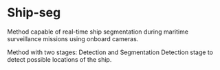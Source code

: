 # Ship-seg
Method capable of real-time ship segmentation during maritime surveillance missions using onboard cameras.

Method with two stages: Detection and Segmentation
Detection stage to detect possible locations of the ship.
